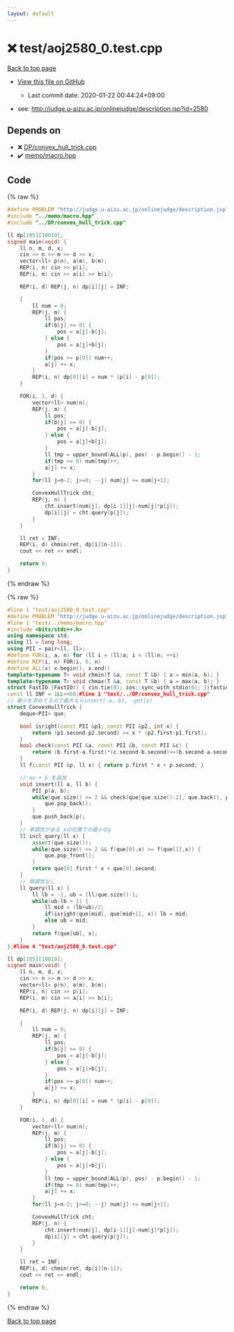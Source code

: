 ```yaml
---
layout: default
---
```


<!-- mathjax config similar to math.stackexchange -->
<script type="text/javascript" async
  src="https://cdnjs.cloudflare.com/ajax/libs/mathjax/2.7.5/MathJax.js?config=TeX-MML-AM_CHTML">
</script>
<script type="text/x-mathjax-config">
  MathJax.Hub.Config({
    TeX: { equationNumbers: { autoNumber: "AMS" }},
    tex2jax: {
      inlineMath: [ ['$','$'] ],
      processEscapes: true
    },
    "HTML-CSS": { matchFontHeight: false },
    displayAlign: "left",
    displayIndent: "2em"
  });
</script>

<script type="text/javascript" src="https://cdnjs.cloudflare.com/ajax/libs/jquery/3.4.1/jquery.min.js"></script>
<script src="https://cdn.jsdelivr.net/npm/jquery-balloon-js@1.1.2/jquery.balloon.min.js" integrity="sha256-ZEYs9VrgAeNuPvs15E39OsyOJaIkXEEt10fzxJ20+2I=" crossorigin="anonymous"></script>
<script type="text/javascript" src="../../assets/js/copy-button.js"></script>
<link rel="stylesheet" href="../../assets/css/copy-button.css" />


# :x: test/aoj2580_0.test.cpp

<a href="../../index.html">Back to top page</a>

* <a href="{{ site.github.repository_url }}/blob/master/test/aoj2580_0.test.cpp">View this file on GitHub</a>
    - Last commit date: 2020-01-22 00:44:24+09:00


* see: <a href="http://judge.u-aizu.ac.jp/onlinejudge/description.jsp?id=2580">http://judge.u-aizu.ac.jp/onlinejudge/description.jsp?id=2580</a>


## Depends on

* :x: <a href="../../library/DP/convex_hull_trick.cpp.html">DP/convex_hull_trick.cpp</a>
* :heavy_check_mark: <a href="../../library/memo/macro.hpp.html">memo/macro.hpp</a>


## Code

<a id="unbundled"></a>
{% raw %}
```cpp
#define PROBLEM "http://judge.u-aizu.ac.jp/onlinejudge/description.jsp?id=2580"
#include "../memo/macro.hpp"
#include "../DP/convex_hull_trick.cpp"

ll dp[105][10010];
signed main(void) {
    ll n, m, d, x;
    cin >> n >> m >> d >> x;
    vector<ll> p(n), a(m), b(m);
    REP(i, n) cin >> p[i];
    REP(i, m) cin >> a[i] >> b[i];

    REP(i, d) REP(j, n) dp[i][j] = INF;

    {
        ll num = 0;
        REP(j, m) {
            ll pos;
            if(b[j] >= 0) {
                pos = a[j]-b[j];
            } else {
                pos = a[j]+b[j];
            }
            if(pos >= p[0]) num++;
            a[j] += x;
        }
        REP(i, n) dp[0][i] = num * (p[i] - p[0]);
    }

    FOR(i, 1, d) {
        vector<ll> num(n);
        REP(j, m) {
            ll pos;
            if(b[j] >= 0) {
                pos = a[j]-b[j];
            } else {
                pos = a[j]+b[j];
            }
            ll tmp = upper_bound(ALL(p), pos) - p.begin() - 1;
            if(tmp >= 0) num[tmp]++;
            a[j] += x;
        }
        for(ll j=n-2; j>=0; --j) num[j] += num[j+1];

        ConvexHullTrick cht;
        REP(j, n) {
            cht.insert(num[j], dp[i-1][j]-num[j]*p[j]);
            dp[i][j] = cht.query(p[j]);
        }
    }

    ll ret = INF;
    REP(i, d) chmin(ret, dp[i][n-1]);
    cout << ret << endl;

    return 0;
}
```
{% endraw %}

<a id="bundled"></a>
{% raw %}
```cpp
#line 1 "test/aoj2580_0.test.cpp"
#define PROBLEM "http://judge.u-aizu.ac.jp/onlinejudge/description.jsp?id=2580"
#line 1 "test/../memo/macro.hpp"
#include <bits/stdc++.h>
using namespace std;
using ll = long long;
using PII = pair<ll, ll>;
#define FOR(i, a, n) for (ll i = (ll)a; i < (ll)n; ++i)
#define REP(i, n) FOR(i, 0, n)
#define ALL(x) x.begin(), x.end()
template<typename T> void chmin(T &a, const T &b) { a = min(a, b); }
template<typename T> void chmax(T &a, const T &b) { a = max(a, b); }
struct FastIO {FastIO() { cin.tie(0); ios::sync_with_stdio(0); }}fastiofastio;
const ll INF = 1LL<<60;#line 1 "test/../DP/convex_hull_trick.cpp"
// 最小を求めてるので最大ならinsert(-a,-b), -get(x)
struct ConvexHullTrick {
    deque<PII> que;

    bool isright(const PII &p1, const PII &p2, int x) {
        return (p1.second-p2.second) >= x * (p2.first-p1.first);
    }
    bool check(const PII &a, const PII &b, const PII &c) {
        return (b.first-a.first)*(c.second-b.second)>=(b.second-a.second)*(c.first-b.first);
    }
    ll f(const PII &p, ll x) { return p.first * x + p.second; }

    // ax + b を追加
    void insert(ll a, ll b) {
        PII p(a, b);
        while(que.size() >= 2 && check(que[que.size()-2], que.back(), p)) {
            que.pop_back();
        }
        que.push_back(p);
    }
    // 単調性がある xの位置での最小のy
    ll incl_query(ll x) {
        assert(que.size());
        while(que.size() >= 2 && f(que[0],x) >= f(que[1],x)) {
            que.pop_front();
        }
        return que[0].first * x + que[0].second;
    }
    // 単調性なし
    ll query(ll x) {
        ll lb = -1, ub = (ll)que.size()-1;
        while(ub-lb > 1) {
            ll mid = (lb+ub)/2;
            if(isright(que[mid], que[mid+1], x)) lb = mid;
            else ub = mid;
        }
        return f(que[ub], x);
    }
};#line 4 "test/aoj2580_0.test.cpp"

ll dp[105][10010];
signed main(void) {
    ll n, m, d, x;
    cin >> n >> m >> d >> x;
    vector<ll> p(n), a(m), b(m);
    REP(i, n) cin >> p[i];
    REP(i, m) cin >> a[i] >> b[i];

    REP(i, d) REP(j, n) dp[i][j] = INF;

    {
        ll num = 0;
        REP(j, m) {
            ll pos;
            if(b[j] >= 0) {
                pos = a[j]-b[j];
            } else {
                pos = a[j]+b[j];
            }
            if(pos >= p[0]) num++;
            a[j] += x;
        }
        REP(i, n) dp[0][i] = num * (p[i] - p[0]);
    }

    FOR(i, 1, d) {
        vector<ll> num(n);
        REP(j, m) {
            ll pos;
            if(b[j] >= 0) {
                pos = a[j]-b[j];
            } else {
                pos = a[j]+b[j];
            }
            ll tmp = upper_bound(ALL(p), pos) - p.begin() - 1;
            if(tmp >= 0) num[tmp]++;
            a[j] += x;
        }
        for(ll j=n-2; j>=0; --j) num[j] += num[j+1];

        ConvexHullTrick cht;
        REP(j, n) {
            cht.insert(num[j], dp[i-1][j]-num[j]*p[j]);
            dp[i][j] = cht.query(p[j]);
        }
    }

    ll ret = INF;
    REP(i, d) chmin(ret, dp[i][n-1]);
    cout << ret << endl;

    return 0;
}
```
{% endraw %}

<a href="../../index.html">Back to top page</a>

